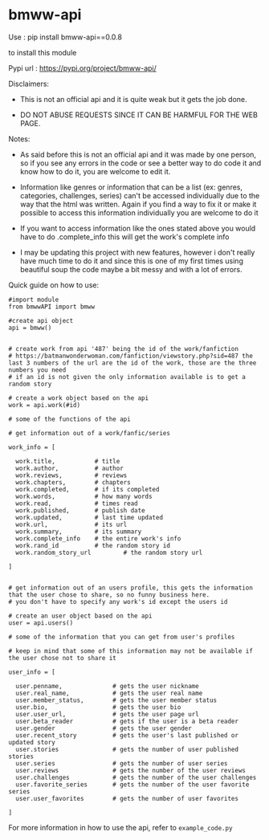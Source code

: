# bmww-api

Use : pip install bmww-api==0.0.8

to install this module

Pypi url : https://pypi.org/project/bmww-api/

Disclaimers:

- This is not an official api and it is quite weak but it gets the job done.

- DO NOT ABUSE REQUESTS SINCE IT CAN BE HARMFUL FOR THE WEB PAGE.


Notes:


- As said before this is not an official api and it was made by one person, so if you see any errors in the code or see a better way to do code it and know how to do it, you are welcome to edit it.


- Information like genres or information that can be a list (ex: genres, categories, challenges, series) can't be accessed individually due to the way that the html was written. Again if you find a way to fix it or make it possible to access this information individually you are welcome to do it


- If you want to access information like the ones stated above you would have to do .complete_info this will get the work's complete info


- I may be updating this project with new features, however i don't really have much time to do it and since this is one of my first times using beautiful soup the code maybe a bit messy and with a lot of errors.


Quick guide on how to use:

```
#import module
from bmwwAPI import bmww

#create api object
api = bmww()


# create work from api '487' being the id of the work/fanfiction
# https://batmanwonderwoman.com/fanfiction/viewstory.php?sid=487 the last 3 numbers of the url are the id of the work, those are the three numbers you need
# if an id is not given the only information available is to get a random story

# create a work object based on the api
work = api.work(#id)

# some of the functions of the api

# get information out of a work/fanfic/series

work_info = [

  work.title,           # title
  work.author,          # author
  work.reviews,         # reviews
  work.chapters,        # chapters
  work.completed,       # if its completed
  work.words,           # how many words
  work.read,            # times read
  work.published,       # publish date
  work.updated,         # last time updated
  work.url,             # its url
  work.summary,         # its summary
  work.complete_info    # the entire work's info
  work.rand_id          # the random story id
  work.random_story_url         # the random story url

]


# get information out of an users profile, this gets the information that the user chose to share, so no funny business here.
# you don't have to specify any work's id except the users id

# create an user object based on the api
user = api.users()

# some of the information that you can get from user's profiles

# keep in mind that some of this information may not be available if the user chose not to share it

user_info = [

  user.penname,              # gets the user nickname
  user.real_name,            # gets the user real name   
  user.member_status,        # gets the user member status
  user.bio,                  # gets the user bio
  user.user_url,             # gets the user page url
  user.beta_reader           # gets if the user is a beta reader
  user.gender                # gets the user gender
  user.recent_story          # gets the user's last published or updated story
  user.stories               # gets the number of user published stories
  user.series                # gets the number of user series
  user.reviews               # gets the number of the user reviews
  user.challenges            # gets the number of the user challenges
  user.favorite_series       # gets the number of the user favorite series
  user.user_favorites        # gets the number of user favorites

]

```

For more information in how to use the api, refer to ```example_code.py```
